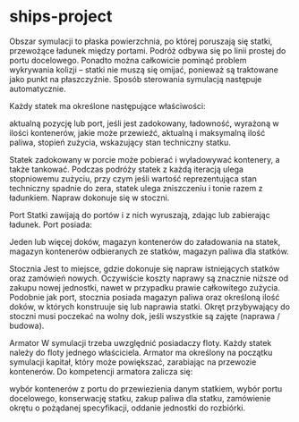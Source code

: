 # ships-project

Obszar symulacji to płaska powierzchnia, po której poruszają się statki, przewożące ładunek między portami. Podróż odbywa się po linii prostej do portu docelowego. Ponadto można całkowicie pominąć problem wykrywania kolizji – statki nie muszą się omijać, ponieważ są traktowane jako punkt na płaszczyźnie. Sposób sterowania symulacją następuje automatycznie.

Każdy statek ma określone następujące właściwości:

aktualną pozycję lub port, jeśli jest zadokowany, ładowność, wyrażoną w ilości kontenerów, jakie może przewieźć, aktualną i maksymalną ilość paliwa, stopień zużycia, wskazujący stan techniczny statku.

Statek zadokowany w porcie może pobierać i wyładowywać kontenery, a także tankować. Podczas podróży statek z każdą iteracją ulega stopniowemu zużyciu, przy czym jeśli wartość reprezentująca stan techniczny spadnie do zera, statek ulega zniszczeniu i tonie razem z ładunkiem. Napraw dokonuje się w stoczni.

Port
Statki zawijają do portów i z nich wyruszają, zdając lub zabierając ładunek. Port posiada:

Jeden lub więcej doków, magazyn kontenerów do załadowania na statek, magazyn kontenerów odbieranych ze statków, magazyn paliwa dla statków.

Stocznia
Jest to miejsce, gdzie dokonuje się napraw istniejących statków oraz zamówień nowych. Oczywiście koszty naprawy są znacznie niższe od zakupu nowej jednostki, nawet w przypadku prawie całkowitego zużycia. Podobnie jak port, stocznia posiada magazyn paliwa oraz określoną ilość doków, w których konstruuje się lub naprawia statki. Okręt przybywający do stoczni musi poczekać na wolny dok, jeśli wszystkie są zajęte (naprawa / budowa).

Armator
W symulacji trzeba uwzględnić posiadaczy floty. Każdy statek należy do floty jednego właściciela. Armator ma określony na początku symulacji kapitał, który może powiększać, zarabiając na przewozie kontenerów. Do kompetencji armatora zalicza się:

wybór kontenerów z portu do przewiezienia danym statkiem, wybór portu docelowego, konserwację statku, zakup paliwa dla statku, zamówienie okrętu o pożądanej specyfikacji, oddanie jednostki do rozbiórki.
